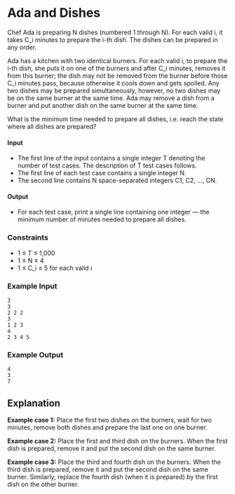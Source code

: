 # Ada and Dishes
Chef Ada is preparing N dishes (numbered 1 through N). For each valid i, it takes C_i minutes to prepare the i-th dish. The dishes can be prepared in any order.

Ada has a kitchen with two identical burners. For each valid i, to prepare the i-th dish, she puts it on one of the burners and after C_i minutes, removes it from this burner; the dish may not be removed from the burner before those C_i minutes pass, because otherwise it cools down and gets spoiled. Any two dishes may be prepared simultaneously, however, no two dishes may be on the same burner at the same time. Ada may remove a dish from a burner and put another dish on the same burner at the same time.

What is the minimum time needed to prepare all dishes, i.e. reach the state where all dishes are prepared?

#### Input
* The first line of the input contains a single integer T denoting the number of test cases. The description of T test cases follows.
* The first line of each test case contains a single integer N.
* The second line contains N space-separated integers C1, C2, …, CN.

#### Output
* For each test case, print a single line containing one integer ― the minimum number of minutes needed to prepare all dishes.

### Constraints
* 1 ≤ T ≤ 1,000
* 1 ≤ N ≤ 4
* 1 ≤ C_i ≤ 5 for each valid i

### Example Input
```
3
3
2 2 2
3
1 2 3
4
2 3 4 5
```

### Example Output
```
4
3
7
```

## Explanation
**Example case 1:** Place the first two dishes on the burners, wait for two minutes, remove both dishes and prepare the last one on one burner.

**Example case 2:** Place the first and third dish on the burners. When the first dish is prepared, remove it and put the second dish on the same burner.

**Example case 3:** Place the third and fourth dish on the burners. When the third dish is prepared, remove it and put the second dish on the same burner. Similarly, replace the fourth dish (when it is prepared) by the first dish on the other burner.

